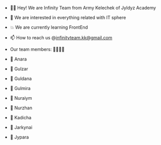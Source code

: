 - 🤩👋 Hey! We are Infinity Team from Army Kelechek of Jyldyz Academy
- 👀 We are interested in everything related with IT sphere
- 💥 We are currently learning FrontEnd 
- 📫 How to reach us @infinityteam.kk@gmail.com
- Our team members: 👱🏾‍♀️👨

- 🙋 Anara  
- 🙋 Gulzar
- 🙋 Guldana
- 💁 Gulmira
- 💁 Nuraiym
- 💁 Nurzhan
- 🙋 Kadicha
- 🙋 Jarkynai
- 🙋 Jypara

<!---
Infinity-2021/Infinity-2021 is a ✨ special ✨ repository because its `README.md` (this file) appears on your GitHub profile.
You can click the Preview link to take a look at your changes.
--->

